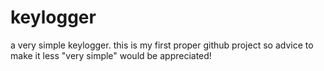 # keylogger
a very simple keylogger. this is my first proper github project so advice to make it less "very simple" would be appreciated!
